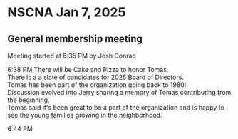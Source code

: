 # NSCNA Jan 7, 2025
## General membership meeting

Meeting started at 6:35 PM by Josh Conrad  

6:38 PM There will be Cake and Pizza to honor Tomás.  
There is a a slate of candidates for 2025 Board of Directors.  
Tomas has been part of the organization going back to 1980!  
Discussion evolved into Jerry sharing a memory of Tomas contributing from the beginning.  
Tomas said it's been great to be a part of the organization and is happy to see the young families growing in the neighborhood.  

6:44 PM 


